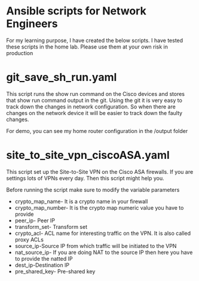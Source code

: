 # Ansible scripts for Network Engineers

For my learning purpose, I have created the below scripts. I have tested these scripts in the home lab. Please use them at your own risk in production


# git_save_sh_run.yaml

This script runs the show run command on the Cisco devices and stores that show run command output in the git. Using the git it is very easy to track down the changes in network configuration. So when there are changes on the network device it will be easier to track down the faulty changes.

For demo, you can see my home router configuration in the /output folder

# site_to_site_vpn_ciscoASA.yaml

This script set up the Site-to-Site VPN on the Cisco ASA firewalls. If you are settings lots of VPNs every day. Then this script might help you. 

Before running the script make sure to modify the variable parameters

 - crypto_map_name- It is a crypto name in your firewall
 - crypto_map_number- It is the crypto map numeric value you have to provide
 -  peer_ip- Peer IP
 - transform_set- Transform set
 - crypto_acl- ACL name for interesting traffic on the VPN. It is also called proxy ACLs
 - source_ip-Source IP from which traffic will be initiated to the VPN
 - nat_source_ip- If you are doing NAT to the source IP then here you have to provide the natted IP
 - dest_ip-Destination IP 
 - pre_shared_key- Pre-shared key
